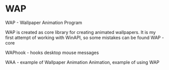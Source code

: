 # WAP
WAP - Wallpaper Animation Program

WAP is created as core library for creating animated wallpapers. It is my first attempt of working with WinAPI, so some mistakes can be found
WAP - core

WAPhook - hooks desktop mouse messages

WAA - example of Wallpaper Animation Animation, example of using WAP
